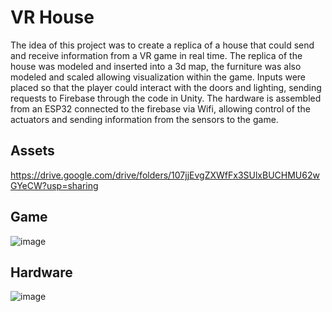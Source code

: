 # VR House
The idea of ​​this project was to create a replica of a house that could send and receive information from a VR game in real time. The replica of the house was modeled and inserted into a 3d map, the furniture was also modeled and scaled allowing visualization within the game. Inputs were placed so that the player could interact with the doors and lighting, sending requests to Firebase through the code in Unity. The hardware is assembled from an ESP32 connected to the firebase via Wifi, allowing control of the actuators and sending information from the sensors to the game.

## Assets 
https://drive.google.com/drive/folders/107jjEvgZXWfFx3SUlxBUCHMU62wGYeCW?usp=sharing

## Game
![image](https://github.com/user-attachments/assets/a58f3589-39c7-4a3a-83f7-93e77b8992d4)

## Hardware
![image](https://github.com/user-attachments/assets/4480fbcb-fa06-4bde-9013-b671bbc14aee)


